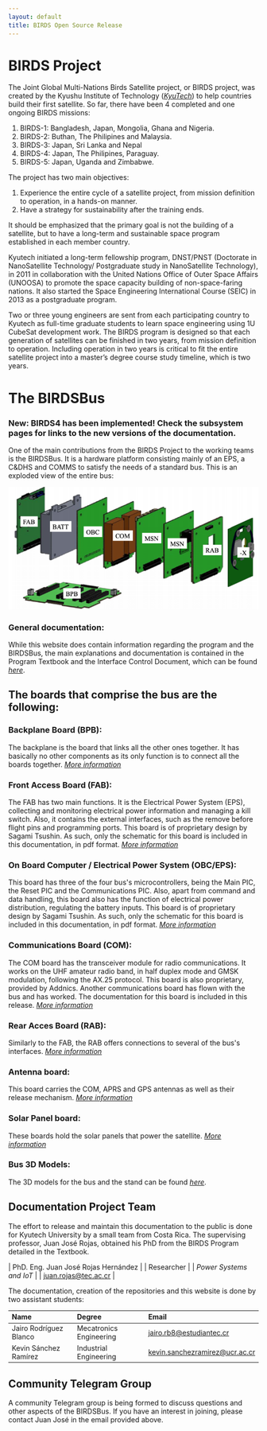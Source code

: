 ```yaml
---
layout: default
title: BIRDS Open Source Release
---
```

# BIRDS Project
The Joint Global Multi-Nations Birds Satellite project, or BIRDS project, was created by the Kyushu Institute of Technology ([_KyuTech_](https://www.kyutech.ac.jp/english/)) to help countries build their first satellite. So far, there have been 4 completed and one ongoing BIRDS missions:

1. BIRDS-1: Bangladesh, Japan, Mongolia, Ghana and Nigeria.
2. BIRDS-2: Buthan, The Philipines and Malaysia.
3. BIRDS-3: Japan, Sri Lanka and Nepal
4. BIRDS-4: Japan, The Philipines, Paraguay.
5. BIRDS-5: Japan, Uganda and Zimbabwe.

The project has two main objectives:

1. Experience the entire cycle of a satellite project, from mission definition to operation, in a hands-on manner.
2. Have a strategy for sustainability after the training ends.

It should be emphasized that the primary goal is not the building of a satellite, but to have a long-term and sustainable space program established in each member country.

Kyutech initiated a long-term fellowship program, DNST/PNST (Doctorate in NanoSatellite Technology/ Postgraduate study in NanoSatellite Technology), in 2011 in collaboration with the United Nations Office of Outer Space Affairs (UNOOSA) to promote the space capacity building of non-space-faring nations. It also started the Space Engineering International Course (SEIC) in 2013 as a postgraduate program.

Two or three young engineers are sent from each participating country to Kyutech as full-time graduate students to learn space engineering using 1U CubeSat development work. The BIRDS program is designed so that each generation of satellites can be finished in two years, from mission definition to operation. Including operation in two years is critical to fit the entire satellite project into a master’s degree course study timeline, which is two years.

# The BIRDSBus

### **New**: BIRDS4 has been implemented! Check the subsystem pages for links to the new versions of the documentation.

One of the main contributions from the BIRDS Project to the working teams is the BIRDSBus. It is a hardware platform consisting mainly of an EPS, a C&DHS and COMMS to satisfy the needs of a standard bus. This is an exploded view of the entire bus:

![BIRDSbus Exploded View](./images/BIRDSBus-exploded.png)

### General documentation:
While this website does contain information regarding the program and the BIRDSBus, the main explanations and documentation is contained in the Program Textbook and the Interface Control Document, which can be found [_here_](https://github.com/BIRDSOpenSource/BIRDS-GeneralDocumentation).

## The boards that comprise the bus are the following:

### Backplane Board (BPB):
The backplane is the board that links all the other ones together. It has basically no other components as its only function is to  connect all the boards together.
[_More information_](./bpb-page.html)

### Front Access Board (FAB):
The FAB has two main functions. It is the Electrical Power System (EPS), collecting and monitoring electrical power information and managing a kill switch. Also, it contains the external interfaces, such as the remove before flight pins and programming ports. This board is of proprietary design by Sagami Tsushin. As such, only the schematic for this board is included in this documentation, in pdf format.
[_More information_](./fab-page.html)

### On Board Computer / Electrical Power System (OBC/EPS):
This board has three of the four bus's microcontrollers, being the Main PIC, the Reset PIC and the Communications PIC. Also, apart from command and data handling, this board also has the function of electrical power distribution, regulating the battery inputs. This board is of proprietary design by Sagami Tsushin. As such, only the schematic for this board is included in this documentation, in pdf format.
[_More information_](./obc-page.html)

### Communications Board (COM):
The COM board has the transceiver module for radio communications. It works on the UHF amateur radio band, in half duplex mode and GMSK modulation, following the AX.25 protocol. This board is also proprietary, provided by Addnics. Another communications board has flown with the bus and has worked. The documentation for this board is included in this release.
[_More information_](./com-page.html)

### Rear Acces Board (RAB):
Similarly to the FAB, the RAB offers connections to several of the bus's interfaces.
[_More information_](./rab-page.html)

### Antenna board:
This board carries the COM, APRS and GPS antennas as well as their release mechanism.
[_More information_](./antenna-page.html)

### Solar Panel board:
These boards hold the solar panels that power the satellite.
[_More information_](./solar-page.html)

### Bus 3D Models:
The 3D models for the bus and the stand can be found [_here_](https://github.com/BIRDSOpenSource/BIRDS3-CAD).

## Documentation Project Team

The effort to release and maintain this documentation to the public is done for Kyutech University by a small team from Costa Rica. The supervising professor, Juan José Rojas, obtained his PhD from the BIRDS Program detailed in the Textbook.

<!-- | ![JuanJosé](./images/juanjotec.jpg)                   |
| :-----------:                                         | -->
| PhD. Eng. Juan José Rojas Hernández                   |
| Researcher                                            |
| _Power Systems and IoT_                               |
| [juan.rojas@tec.ac.cr](mailto:juan.rojas@tec.ac.cr)   |

The documentation, creation of the repositories and this website is done by two assistant students:

| Name                              | Degree                            | Email                             |
|:-------------                     |:------------------                |:------                            |
| Jairo Rodríguez Blanco            | Mecatronics Engineering           | jairo.rb8@estudiantec.cr          |
| Kevin Sánchez Ramírez             | Industrial Engineering            | kevin.sanchezramirez@ucr.ac.cr    |

## Community Telegram Group

A community Telegram group is being formed to discuss questions and other aspects of the BIRDSBus. If you have an interest in joining, please contact Juan José in the email provided above.
